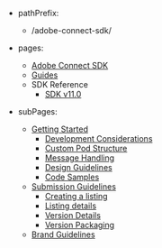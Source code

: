 - pathPrefix:
    - /adobe-connect-sdk/

- pages:
    - [Adobe Connect SDK](https://developer.adobe.com/adobe-connect-sdk/)
    - [Guides](guides/index.md)
    - SDK Reference
        - [SDK v11.0](sdk/index.md)

- subPages:
    - [Getting Started](guides/index.md) 
        - [Development Considerations](guides/development_considerations/index.md) 
        - [Custom Pod Structure](guides/custom_pod_structure/index.md) 
        - [Message Handling](guides/message_handling/index.md)
        - [Design Guidelines ](guides/design_guidelines/index.md)
        - [Code Samples](guides/code_samples/index.md) 
    - [Submission Guidelines](guides/submission_guidelines/index.md) 
        - [Creating a listing](guides/submission_guidelines/create_listing/index.md) 
        - [Listing details](guides/submission_guidelines/listing_details/index.md) 
        - [Version Details](guides/submission_guidelines/version_details/index.md) 
        - [Version Packaging](guides/submission_guidelines/version_packaging/index.md) 
    - [Brand Guidelines](guides/brand_guidelines/index.md) 
